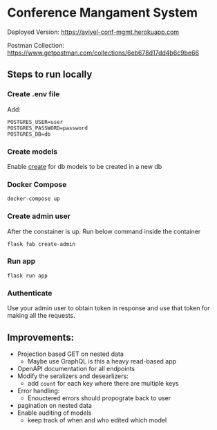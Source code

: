 # Conference Mangament System

Deployed Version: https://aviyel-conf-mgmt.herokuapp.com

Postman Collection: https://www.getpostman.com/collections/6eb678d17dd4b6c9be66

## Steps to run locally

### Create .env file
Add:
```
POSTGRES_USER=user
POSTGRES_PASSWORD=password
POSTGRES_DB=db
```

### Create models
Enable [create](app/views.py#L98) for db models to be created in a new db

### Docker Compose
```
docker-compose up
```

### Create admin user
After the constainer is up. Run below command inside the container
```
flask fab create-admin
```


### Run app
```
flask run app
```

### Authenticate
Use your admin user to obtain token in response and use that token for making all the requests.

## Improvements:
- Projection based GET on nested data
    - Maybe use GraphQL is this a heavy read-based app
- OpenAPI documentation for all endpoints
- Modify the seralizers and desearlizers:
    - add `count` for each key where there are multiple keys
- Error handling:
    - Enouctered errors should propograte back to user
- pagination on nested data
- Enable auditing of models
    - keep track of when and who edited which model